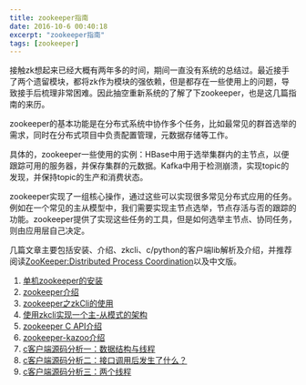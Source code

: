 ```yaml
---
title: zookeeper指南
date: 2016-10-6 00:40:18
excerpt: "zookeeper指南"
tags: [zookeeper]
---
```


接触zk想起来已经大概有两年多的时间，期间一直没有系统的总结过。最近接手了两个遗留模块，都将zk作为模块的强依赖，但是都存在一些使用上的问题，导致接手后梳理非常困难。因此抽空重新系统的了解了下zookeeper，也是这几篇指南的来历。

<!--more-->

zookeeper的基本功能是在分布式系统中协作多个任务，比如最常见的群首选举的需求，同时在分布式项目中负责配置管理，元数据存储等工作。

具体的，zookeeper一些使用的实例：HBase中用于选举集群内的主节点，以便跟踪可用的服务器，并保存集群的元数据。Kafka中用于检测崩溃，实现topic的发现，并保持topic的生产和消费状态。

zookeeper实现了一组核心操作，通过这些可以实现很多常见分布式应用的任务。例如在一个常见的主从模型中，我们需要实现主节点选举，节点存活与否的跟踪的功能。zookeeper提供了实现这些任务的工具，但是如何选举主节点、协同任务，则由应用层自己决定。

几篇文章主要包括安装、介绍、zkcli、c/python的客户端lib解析及介绍，并推荐阅读[ZooKeeper:Distributed Process Coordination](http://pan.baidu.com/s/1nuT9tUx)以及中文版。

1. [单机zookeeper的安装](http://izualzhy.cn/zookeeper-install)  
2. [zookeeper介绍](http://izualzhy.cn/zookeeper-introduction)  
3. [zookeeper之zkCli的使用](http://izualzhy.cn/zkcli-introduction)  
4. [使用zkcli实现一个主-从模式的架构](http://izualzhy.cn/zkcli-example)  
5. [zookeeper C API介绍](http://izualzhy.cn/zookeeper-c-api-introduction)  
6. [zookeeper-kazoo介绍](http://izualzhy.cn/zookeeper-python-kazoo-introduction)  
7. [c客户端源码分析一：数据结构与线程](http://izualzhy.cn/zookeeper-c-client-src-structure-and-thread)  
8. [c客户端源码分析二：接口调用后发生了什么？](http://izualzhy.cn/zookeeper-c-client-src-user-thread)  
9. [c客户端源码分析三：两个线程](http://izualzhy.cn/zookeeper-c-client-src-lib-thread)  
